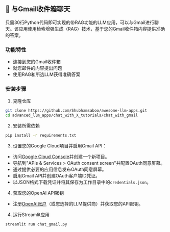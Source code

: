 ## 📨 与Gmail收件箱聊天

只需30行Python代码即可实现的带RAG功能的LLM应用，可以与Gmail进行聊天。该应用使用检索增强生成（RAG）技术，基于您的Gmail收件箱内容提供准确的答案。

### 功能特性

- 连接到您的Gmail收件箱
- 就您邮件的内容提出问题
- 使用RAG和所选LLM获得准确答案

### 安装步骤

1. 克隆仓库

```bash
git clone https://github.com/Shubhamsaboo/awesome-llm-apps.git
cd advanced_llm_apps/chat_with_X_tutorials/chat_with_gmail
```
2. 安装所需依赖

```bash
pip install -r requirements.txt
```

3. 设置您的Google Cloud项目并启用Gmail API：

- 访问[Google Cloud Console](https://console.cloud.google.com/)并创建一个新项目。
- 导航到"APIs & Services > OAuth consent screen"并配置OAuth同意屏幕。
- 通过提供必要的应用信息发布OAuth同意屏幕。
- 启用Gmail API并创建OAuth客户端ID凭证。
- 以JSON格式下载凭证并将其保存为工作目录中的`credentials.json`。

4. 获取您的OpenAI API密钥

- 注册[OpenAI账户](https://platform.openai.com/)（或您选择的LLM提供商）并获取您的API密钥。

4. 运行Streamlit应用

```bash
streamlit run chat_gmail.py
```
